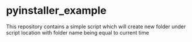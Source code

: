 # pyinstaller_example
This repository contains a simple script which will create new folder under script location with folder name being equal to current time
